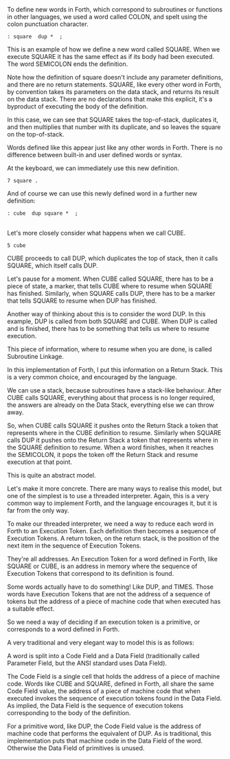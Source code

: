 ##

To define new words in Forth,
which correspond to subroutines or functions in other languages,
we used a word called COLON, and spelt using the colon
punctuation character.

    : square  dup *  ;

This is an example of how we define a new word called SQUARE.
When we execute SQUARE it has the same effect as if its body
had been executed.
The word SEMICOLON ends the definition.

Note how the definition of square doesn't include any parameter
definitions, and there are no return statements.
SQUARE, like every other word in Forth, by convention takes its
parameters on the data stack, and returns its result on the data
stack.
There are no declarations that make this explicit,
it's a byproduct of executing the body of the definition.

In this case, we can see that SQUARE takes the top-of-stack,
duplicates it, and then multiplies that number with its
duplicate, and so leaves the square on the top-of-stack.

Words defined like this appear just like any other words in Forth.
There is no difference between built-in and user defined words
or syntax.

At the keyboard, we can immediately use this new definition.

    7 square .

And of course we can use this newly defined word in a further
new definition:

    : cube  dup square *  ;

##

Let's more closely consider what happens when we call CUBE.

    5 cube

CUBE proceeds to call DUP, which duplicates the top of stack,
then it calls SQUARE, which itself calls DUP.

Let's pause for a moment.
When CUBE called SQUARE,
there has to be a piece of state, a marker,
that tells CUBE where to resume when SQUARE has finished.
Similarly, when SQUARE calls DUP, there has to be a marker that
tells SQUARE to resume when DUP has finished.

Another way of thinking about this is to consider the word DUP.
In this example, DUP is called from both SQUARE and CUBE.
When DUP is called and is finished, there has to be something
that tells us where to resume execution.

This piece of information, where to resume when you are done,
is called Subroutine Linkage.

In this implementation of Forth,
I put this information on a Return Stack.
This is a very common choice, and encouraged by the language.

We can use a stack, because subroutines have a stack-like
behaviour.
After CUBE calls SQUARE, everything about that process is no
longer required, the answers are already on the Data Stack,
everything else we can throw away.

So, when CUBE calls SQUARE it pushes onto the Return Stack
a token that represents where in the CUBE definition to resume.
Similarly when SQUARE calls DUP it pushes onto the Return Stack
a token that represents where in the SQUARE definition to
resume.
When a word finishes, when it reaches the SEMICOLON,
it pops the token off the Return Stack and resume execution at
that point.

This is quite an abstract model.

Let's make it more concrete.
There are many ways to realise this model, but one of the
simplest is to use a threaded interpreter.
Again, this is a very common way to implement Forth,
and the language encourages it, but it is far from the only way.

To make our threaded interpreter,
we need a way to reduce each word in Forth to an Execution Token.
Each definition then becomes a sequence of Execution Tokens.
A return token, on the return stack, is the position of the next
item in the sequence of Execution Tokens.

They're all addresses.
An Execution Token for a word defined in Forth,
like SQUARE or CUBE, is an address in memory where the sequence
of Execution Tokens that correspond to its definition is found.

Some words actually have to do something! Like DUP, and TIMES.
Those words have Execution Tokens that are not the address of a
sequence of tokens but the address of a piece of machine code
that when executed has a suitable effect.

So we need a way of deciding if an execution token is a
primitive, or corresponds to a word defined in Forth.

A very traditional and very elegant way to model this is as
follows:

A word is split into a Code Field and a Data Field
(traditionally called Parameter Field,
but the ANSI standard uses Data Field).

The Code Field is a single cell that holds the address of a
piece of machine code.
Words like CUBE and SQUARE, defined in Forth,
all share the same Code Field value,
the address of a piece of machine code that when executed
invokes the sequence of execution tokens found in the Data
Field.
As implied, the Data Field is the sequence of execution tokens
corresponding to the body of the definition.

For a primitive word, like DUP,
the Code Field value is the address of machine code that
performs the equivalent of DUP.
As is traditional, this implementation puts that machine code in
the Data Field of the word.
Otherwise the Data Field of primitives is unused.
